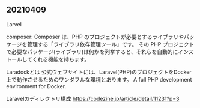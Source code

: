 ## 20210409
Larvel

composer: 
Composer は、PHP のプロジェクトが必要とするライブラリやパッケージを管理する「ライブラリ依存管理ツール」です。 その PHP プロジェクトで必要なパッケージ(ライブラリ)は何かを列挙すると、それらを自動的にインストールしてくれる機能を持ちます。

Laradockとは
公式ウェブサイトには、Laravel(PHP)のプロジェクトをDocker上で動作させるためのワンダフルな環境とあります。 A full PHP development environment for Docker.


Laravelのディレクトリ構成
https://codezine.jp/article/detail/11231?p=3